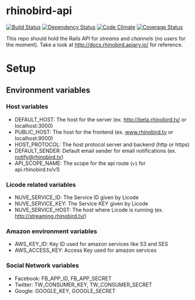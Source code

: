 rhinobird-api
============

[![Build Status](https://secure.travis-ci.org/rhinobird/rhinobird-api.png)](http://travis-ci.org/rhinobird/rhinobird-api) [![Dependency Status](https://gemnasium.com/rhinobird/webRTC.io.png)](https://gemnasium.com/rhinobird/webRTC.io) [![Code Climate](https://codeclimate.com/github/rhinobird/rhinobird-api.png)](https://codeclimate.com/github/rhinobird/rhinobird-api) [![Coverage Status](https://coveralls.io/repos/rhinobird/rhinobird-api/badge.png)](https://coveralls.io/r/rhinobird/rhinobird-api)

This repo should hold the Rails API for *streams* and *channels* (no *users* for the moment).
Take a look at http://docs.rhinobird.apiary.io/ for reference.

# Setup

## Environment variables

### Host variables

* DEFAULT_HOST: The host for the server (ex. http://beta.rhinobird.tv/ or localhost:3000)
* PUBLIC_HOST: The host for the frontend (ex. www.rhinobird.tv or localhost:9000)
* HOST_PROTOCOL: The host protocol server and backend (http or https)
* DEFAULT_SENDER: Default email sender for email notifications (ex. notify@rhinobird.tv)
* API_SCOPE_NAME: The scope for the api route (`v1` for api.rhinobird.tv/v1)

### Licode related variables

* NUVE_SERVICE_ID: The Service ID given by Licode
* NUVE_SERVICE_KEY: The Service KEY given by Licode
* NUVE_SERVICE_HOST: The host where Licode is running (ex. http://streaming.rhinobird.tv/)

### Amazon environment variables

* AWS_KEY_ID: Key ID used for amazon services like S3 and SES
* AWS_ACCESS_KEY: Access Key used for amazon services

### Social Network variables

* Facebook: FB_APP_ID, FB_APP_SECRET
* Twitter: TW_CONSUMER_KEY, TW_CONSUMER_SECRET
* Google: GOOGLE_KEY, GOOGLE_SECRET
